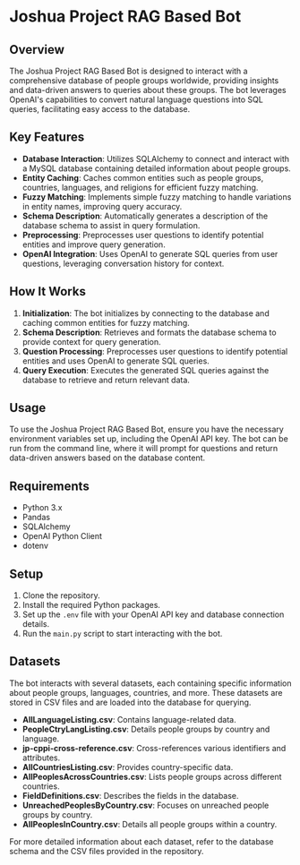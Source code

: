 # Joshua Project RAG Based Bot

## Overview

The Joshua Project RAG Based Bot is designed to interact with a comprehensive database of people groups worldwide, providing insights and data-driven answers to queries about these groups. The bot leverages OpenAI's capabilities to convert natural language questions into SQL queries, facilitating easy access to the database.

## Key Features

- **Database Interaction**: Utilizes SQLAlchemy to connect and interact with a MySQL database containing detailed information about people groups.
- **Entity Caching**: Caches common entities such as people groups, countries, languages, and religions for efficient fuzzy matching.
- **Fuzzy Matching**: Implements simple fuzzy matching to handle variations in entity names, improving query accuracy.
- **Schema Description**: Automatically generates a description of the database schema to assist in query formulation.
- **Preprocessing**: Preprocesses user questions to identify potential entities and improve query generation.
- **OpenAI Integration**: Uses OpenAI to generate SQL queries from user questions, leveraging conversation history for context.

## How It Works

1. **Initialization**: The bot initializes by connecting to the database and caching common entities for fuzzy matching.
2. **Schema Description**: Retrieves and formats the database schema to provide context for query generation.
3. **Question Processing**: Preprocesses user questions to identify potential entities and uses OpenAI to generate SQL queries.
4. **Query Execution**: Executes the generated SQL queries against the database to retrieve and return relevant data.

## Usage

To use the Joshua Project RAG Based Bot, ensure you have the necessary environment variables set up, including the OpenAI API key. The bot can be run from the command line, where it will prompt for questions and return data-driven answers based on the database content.

## Requirements

- Python 3.x
- Pandas
- SQLAlchemy
- OpenAI Python Client
- dotenv

## Setup

1. Clone the repository.
2. Install the required Python packages.
3. Set up the `.env` file with your OpenAI API key and database connection details.
4. Run the `main.py` script to start interacting with the bot.

## Datasets

The bot interacts with several datasets, each containing specific information about people groups, languages, countries, and more. These datasets are stored in CSV files and are loaded into the database for querying.

- **AllLanguageListing.csv**: Contains language-related data.
- **PeopleCtryLangListing.csv**: Details people groups by country and language.
- **jp-cppi-cross-reference.csv**: Cross-references various identifiers and attributes.
- **AllCountriesListing.csv**: Provides country-specific data.
- **AllPeoplesAcrossCountries.csv**: Lists people groups across different countries.
- **FieldDefinitions.csv**: Describes the fields in the database.
- **UnreachedPeoplesByCountry.csv**: Focuses on unreached people groups by country.
- **AllPeoplesInCountry.csv**: Details all people groups within a country.

For more detailed information about each dataset, refer to the database schema and the CSV files provided in the repository.